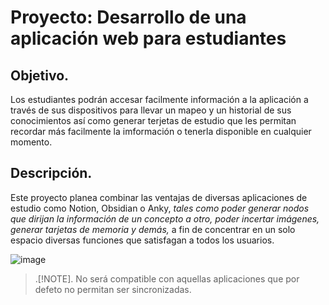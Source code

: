 # Proyecto: Desarrollo de una aplicación web para estudiantes
## Objetivo.
Los estudiantes podrán accesar facilmente información a la aplicación a través de sus dispositivos para llevar un mapeo y un historial de sus conocimientos así como generar terjetas de estudio que les permitan recordar más facilmente la imformación o tenerla disponible en cualquier momento.
## Descripción.
Este proyecto planea combinar las ventajas de diversas aplicaciones de estudio como Notion, Obsidian o Anky, _tales como poder generar nodos que dirijan la información de un concepto a otro, poder incertar imágenes, generar tarjetas de memoria y demás,_ a fin de concentrar en un solo espacio diversas funciones que satisfagan a todos los usuarios.

![image](https://github.com/user-attachments/assets/4e56acb7-5ccc-4cc4-8230-5c1b18f74fb0)

> .[!NOTE].
> No será compatible con aquellas aplicaciones que por defeto no permitan ser sincronizadas.
